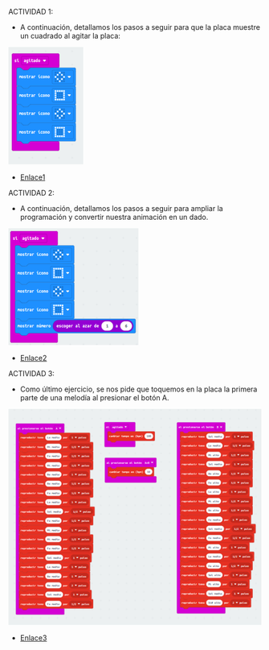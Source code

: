 ACTIVIDAD 1:
- A continuación, detallamos los pasos a seguir para que la placa muestre un
cuadrado al agitar la placa:

![image](M2_ejercicio1.png)

- [Enlace1](microbit-Modulo2_Ejercicio1.hex)


ACTIVIDAD 2: 
- A continuación, detallamos los pasos a seguir para ampliar la programación y
convertir nuestra animación en un dado. 

![image](M2_ejercicio2.png)

- [Enlace2](microbit-Modulo2_Ejercicio2.hex)


ACTIVIDAD 3: 
- Como último ejercicio, se nos pide que toquemos en la placa la primera parte de
una melodía al presionar el botón A.

![image](M2_ejercicio3.png)

- [Enlace3](microbit-Modulo2_Ejercicio3.hex)
